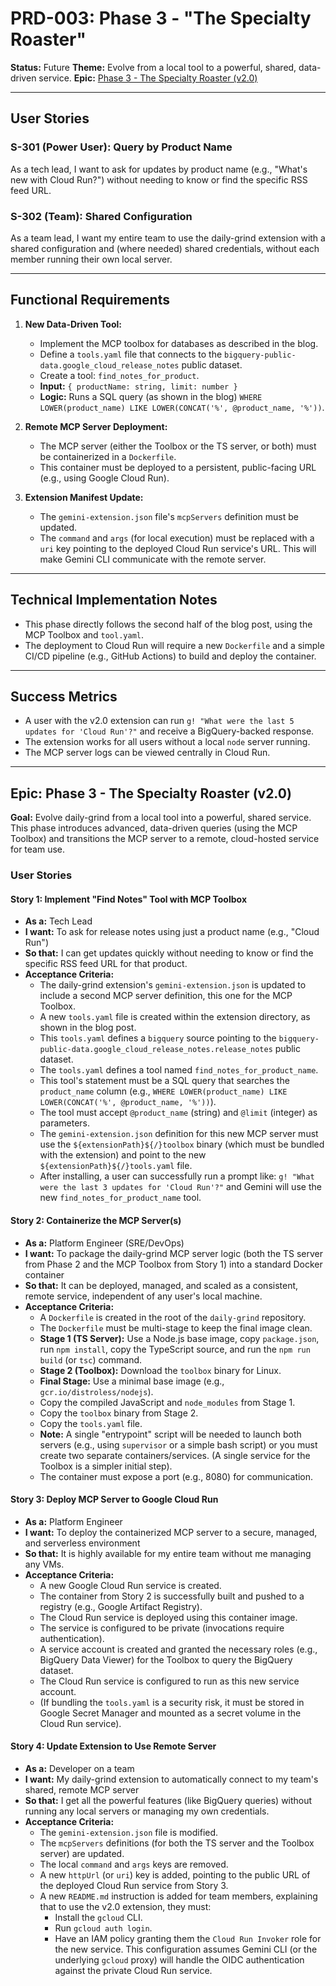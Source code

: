 # PRD-003: Phase 3 - "The Specialty Roaster"

**Status:** Future
**Theme:** Evolve from a local tool to a powerful, shared, data-driven service.
**Epic:** [Phase 3 - The Specialty Roaster (v2.0)](#epic-phase-3---the-specialty-roaster-v20)

---

## User Stories

### S-301 (Power User): Query by Product Name
As a tech lead, I want to ask for updates by product name (e.g., "What's new with Cloud Run?") without needing to know or find the specific RSS feed URL.

### S-302 (Team): Shared Configuration
As a team lead, I want my entire team to use the daily-grind extension with a shared configuration and (where needed) shared credentials, without each member running their own local server.

---

## Functional Requirements

1.  **New Data-Driven Tool:**
    *   Implement the MCP toolbox for databases as described in the blog.
    *   Define a `tools.yaml` file that connects to the `bigquery-public-data.google_cloud_release_notes` public dataset.
    *   Create a tool: `find_notes_for_product`.
    *   **Input:** `{ productName: string, limit: number }`
    *   **Logic:** Runs a SQL query (as shown in the blog) `WHERE LOWER(product_name) LIKE LOWER(CONCAT('%', @product_name, '%'))`.

2.  **Remote MCP Server Deployment:**
    *   The MCP server (either the Toolbox or the TS server, or both) must be containerized in a `Dockerfile`.
    *   This container must be deployed to a persistent, public-facing URL (e.g., using Google Cloud Run).

3.  **Extension Manifest Update:**
    *   The `gemini-extension.json` file's `mcpServers` definition must be updated.
    *   The `command` and `args` (for local execution) must be replaced with a `uri` key pointing to the deployed Cloud Run service's URL. This will make Gemini CLI communicate with the remote server.

---

## Technical Implementation Notes

*   This phase directly follows the second half of the blog post, using the MCP Toolbox and `tool.yaml`.
*   The deployment to Cloud Run will require a new `Dockerfile` and a simple CI/CD pipeline (e.g., GitHub Actions) to build and deploy the container.

---

## Success Metrics

*   A user with the v2.0 extension can run `g! "What were the last 5 updates for 'Cloud Run'?"` and receive a BigQuery-backed response.
*   The extension works for all users without a local `node` server running.
*   The MCP server logs can be viewed centrally in Cloud Run.

---

## Epic: Phase 3 - The Specialty Roaster (v2.0)

**Goal:** Evolve daily-grind from a local tool into a powerful, shared service. This phase introduces advanced, data-driven queries (using the MCP Toolbox) and transitions the MCP server to a remote, cloud-hosted service for team use.

### User Stories

#### Story 1: Implement "Find Notes" Tool with MCP Toolbox
*   **As a:** Tech Lead
*   **I want:** To ask for release notes using just a product name (e.g., "Cloud Run")
*   **So that:** I can get updates quickly without needing to know or find the specific RSS feed URL for that product.
*   **Acceptance Criteria:**
    *   The daily-grind extension's `gemini-extension.json` is updated to include a second MCP server definition, this one for the MCP Toolbox.
    *   A new `tools.yaml` file is created within the extension directory, as shown in the blog post.
    *   This `tools.yaml` defines a `bigquery` source pointing to the `bigquery-public-data.google_cloud_release_notes.release_notes` public dataset.
    *   The `tools.yaml` defines a tool named `find_notes_for_product_name`.
    *   This tool's statement must be a SQL query that searches the `product_name` column (e.g., `WHERE LOWER(product_name) LIKE LOWER(CONCAT('%', @product_name, '%'))`).
    *   The tool must accept `@product_name` (string) and `@limit` (integer) as parameters.
    *   The `gemini-extension.json` definition for this new MCP server must use the `${extensionPath}${/}toolbox` binary (which must be bundled with the extension) and point to the new `${extensionPath}${/}tools.yaml` file.
    *   After installing, a user can successfully run a prompt like: `g! "What were the last 3 updates for 'Cloud Run'?"` and Gemini will use the new `find_notes_for_product_name` tool.

#### Story 2: Containerize the MCP Server(s)
*   **As a:** Platform Engineer (SRE/DevOps)
*   **I want:** To package the daily-grind MCP server logic (both the TS server from Phase 2 and the MCP Toolbox from Story 1) into a standard Docker container
*   **So that:** It can be deployed, managed, and scaled as a consistent, remote service, independent of any user's local machine.
*   **Acceptance Criteria:**
    *   A `Dockerfile` is created in the root of the `daily-grind` repository.
    *   The `Dockerfile` must be multi-stage to keep the final image clean.
    *   **Stage 1 (TS Server):** Use a Node.js base image, copy `package.json`, run `npm install`, copy the TypeScript source, and run the `npm run build` (or `tsc`) command.
    *   **Stage 2 (Toolbox):** Download the `toolbox` binary for Linux.
    *   **Final Stage:** Use a minimal base image (e.g., `gcr.io/distroless/nodejs`).
    *   Copy the compiled JavaScript and `node_modules` from Stage 1.
    *   Copy the `toolbox` binary from Stage 2.
    *   Copy the `tools.yaml` file.
    *   **Note:** A single "entrypoint" script will be needed to launch both servers (e.g., using `supervisor` or a simple bash script) or you must create two separate containers/services. (A single service for the Toolbox is a simpler initial step).
    *   The container must expose a port (e.g., 8080) for communication.

#### Story 3: Deploy MCP Server to Google Cloud Run
*   **As a:** Platform Engineer
*   **I want:** To deploy the containerized MCP server to a secure, managed, and serverless environment
*   **So that:** It is highly available for my entire team without me managing any VMs.
*   **Acceptance Criteria:**
    *   A new Google Cloud Run service is created.
    *   The container from Story 2 is successfully built and pushed to a registry (e.g., Google Artifact Registry).
    *   The Cloud Run service is deployed using this container image.
    *   The service is configured to be private (invocations require authentication).
    *   A service account is created and granted the necessary roles (e.g., BigQuery Data Viewer) for the Toolbox to query the BigQuery dataset.
    *   The Cloud Run service is configured to run as this new service account.
    *   (If bundling the `tools.yaml` is a security risk, it must be stored in Google Secret Manager and mounted as a secret volume in the Cloud Run service).

#### Story 4: Update Extension to Use Remote Server
*   **As a:** Developer on a team
*   **I want:** My daily-grind extension to automatically connect to my team's shared, remote MCP server
*   **So that:** I get all the powerful features (like BigQuery queries) without running any local servers or managing my own credentials.
*   **Acceptance Criteria:**
    *   The `gemini-extension.json` file is modified.
    *   The `mcpServers` definitions (for both the TS server and the Toolbox server) are updated.
    *   The local `command` and `args` keys are removed.
    *   A new `httpUrl` (or `uri`) key is added, pointing to the public URL of the deployed Cloud Run service from Story 3.
    *   A new `README.md` instruction is added for team members, explaining that to use the v2.0 extension, they must:
        *   Install the `gcloud` CLI.
        *   Run `gcloud auth login`.
        *   Have an IAM policy granting them the `Cloud Run Invoker` role for the new service. This configuration assumes Gemini CLI (or the underlying `gcloud` proxy) will handle the OIDC authentication against the private Cloud Run service.

